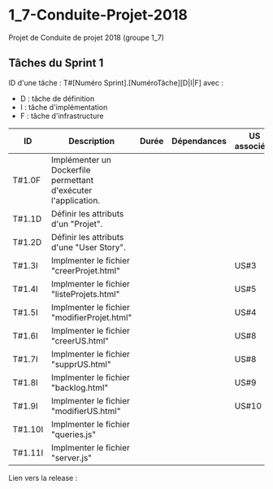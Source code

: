 # 1_7-Conduite-Projet-2018
Projet de Conduite de projet 2018 (groupe 1_7)

## Tâches du Sprint 1
ID d'une tâche : T#[Numéro Sprint].[NuméroTâche][D|I|F] avec :
* D : tâche de définition
* I : tâche d'implémentation
* F : tâche d'infrastructure

|ID|Description|Durée|Dépendances|US associées|État|
|--|-----------|-----|-----------|------------|----|
|T#1.0F|Implémenter un Dockerfile permettant d'exécuter l'application.|||||
|T#1.1D|Définir les attributs d'un "Projet".|||||
|T#1.2D|Définir les attributs d'une "User Story".|||||
|T#1.3I|Implmenter le fichier "creerProjet.html"|||US#3||
|T#1.4I|Implmenter le fichier "listeProjets.html"|||US#5||
|T#1.5I|Implmenter le fichier "modifierProjet.html"|||US#4||
|T#1.6I|Implmenter le fichier "creerUS.html"|||US#8||
|T#1.7I|Implmenter le fichier "supprUS.html"|||US#8||
|T#1.8I|Implmenter le fichier "backlog.html"|||US#9||
|T#1.9I|Implmenter le fichier "modifierUS.html"|||US#10||
|T#1.10I|Implmenter le fichier "queries.js"|||||
|T#1.11I|Implmenter le fichier "server.js"||||||

Lien vers la release :
